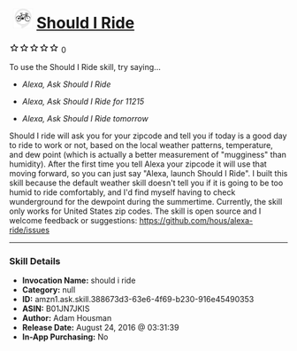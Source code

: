 # &nbsp;<img src="skill_icon" alt="Should I Ride icon" width="36"> [Should I Ride](http://alexa.amazon.com/#skills/amzn1.ask.skill.388673d3-63e6-4f69-b230-916e45490353)
![0 stars](../../images/ic_star_border_black_18dp_1x.png)![0 stars](../../images/ic_star_border_black_18dp_1x.png)![0 stars](../../images/ic_star_border_black_18dp_1x.png)![0 stars](../../images/ic_star_border_black_18dp_1x.png)![0 stars](../../images/ic_star_border_black_18dp_1x.png) 0

To use the Should I Ride skill, try saying...

* *Alexa, Ask Should I Ride*

* *Alexa, Ask Should I Ride for 11215*

* *Alexa, Ask Should I Ride tomorrow*

Should I ride will ask you for your zipcode and tell you if today is a good day to ride to work or not, based on the local weather patterns, temperature, and dew point (which is actually a better measurement of "mugginess" than humidity). After the first time you tell Alexa your zipcode it will use that moving forward, so you can just say "Alexa, launch Should I Ride". I built this skill because the default weather skill doesn't tell you if it is going to be too humid to ride comfortably, and I'd find myself having to check wunderground for the dewpoint during the summertime. Currently, the skill only works for United States zip codes. The skill is open source and I welcome feedback or suggestions: https://github.com/hous/alexa-ride/issues

***

### Skill Details

* **Invocation Name:** should i ride
* **Category:** null
* **ID:** amzn1.ask.skill.388673d3-63e6-4f69-b230-916e45490353
* **ASIN:** B01JN7JKIS
* **Author:** Adam Housman
* **Release Date:** August 24, 2016 @ 03:31:39
* **In-App Purchasing:** No
